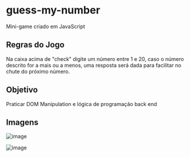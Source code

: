 # guess-my-number
Mini-game criado em JavaScript

## Regras do Jogo
Na caixa acima de "check" digite um número entre 1 e 20, caso o número descrito for a mais ou a menos, uma resposta será dada para facilitar no chute do próximo número.

## Objetivo
Praticar DOM Manipulation e lógica de programação back end

## Imagens
![image](https://github.com/user-attachments/assets/cf7d63cd-0361-43a5-90ec-ccda8fd37454)

![image](https://github.com/user-attachments/assets/5b63d650-61cf-4385-8549-3d77f3990f00)

